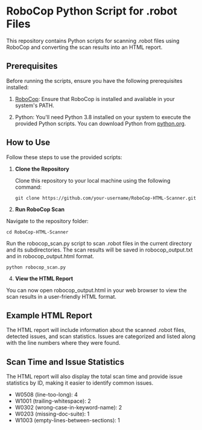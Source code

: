 # RoboCop Python Script for .robot Files

This repository contains Python scripts for scanning .robot files using RoboCop and converting the scan results into an HTML report.

## Prerequisites

Before running the scripts, ensure you have the following prerequisites installed:

1. [RoboCop](https://github.com/MarketSquare/robotframework-robocop): Ensure that RoboCop is installed and available in your system's PATH.

2. Python: You'll need Python 3.8 installed on your system to execute the provided Python scripts. You can download Python from [python.org](https://www.python.org/downloads/).

## How to Use

Follow these steps to use the provided scripts:

1. **Clone the Repository**

   Clone this repository to your local machine using the following command:

   ```shell
   git clone https://github.com/your-username/RoboCop-HTML-Scanner.git

2. **Run RoboCop Scan**

Navigate to the repository folder:


   ```shell
   cd RoboCop-HTML-Scanner
```

Run the robocop_scan.py script to scan .robot files in the current directory and its subdirectories. The scan results will be saved in robocop_output.txt and in robocop_output.html format.

   ```shell
python robocop_scan.py
```

4. **View the HTML Report**

You can now open robocop_output.html in your web browser to view the scan results in a user-friendly HTML format.

## Example HTML Report

The HTML report will include information about the scanned .robot files, detected issues, and scan statistics. Issues are categorized and listed along with the line numbers where they were found.

## Scan Time and Issue Statistics

The HTML report will also display the total scan time and provide issue statistics by ID, making it easier to identify common issues.

- W0508 (line-too-long): 4
- W1001 (trailing-whitespace): 2
- W0302 (wrong-case-in-keyword-name): 2
- W0203 (missing-doc-suite): 1
- W1003 (empty-lines-between-sections): 1
